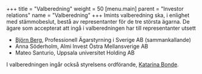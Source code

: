 +++
title = "Valberedning"
weight = 50
[menu.main]
parent = "Investor relations"
name = "Valberedning"
+++
Imints valberedning ska, i enlighet med stämmobeslut, bestå av representanter för de tre största ägarna. De ägare som accepterat att ingå i valberedningen har till representanter utsett

- [Björn Berg](mailto:bjorn.berg@protens.se), Professionell Ägarstyrning i Sverige AB (sammankallande)
- Anna Söderholm, Almi Invest Östra Mellansverige AB
- Mateo Santurio, Uppsala universitet Holding AB

I valberedningen ingår också styrelsens ordförande, [Katarina Bonde](mailto:katarina.bonde@vidhance.com).
